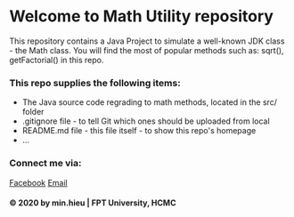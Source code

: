 # Welcome to Math Utility repository
This repository contains a Java Project to simulate a well-known JDK class - the Math class. You will find the most of popular methods such as: sqrt(), getFactorial() in this repo.

### This repo supplies the following items:
* The Java source code regrading to math methods, located in the src/ folder
* .gitignore file - to tell Git which ones should be uploaded from local
* README.md file - this file itself - to show this repo's homepage
* ...

### Connect me via:
[Facebook](https://www.facebook.com/hieuthomnghiep)
[Email](hieuthomnghiep@gmail.com)

#### © 2020 by min.hieu | FPT University, HCMC